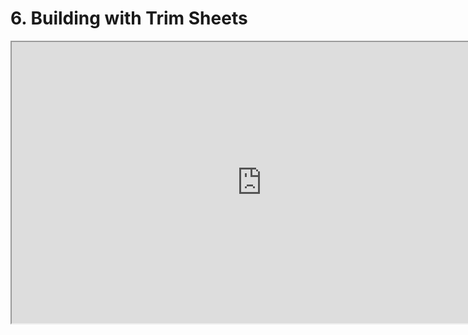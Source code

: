 # 6. Building with Trim Sheets

<p><iframe src="https://www.youtube.com/embed/m69czj1pquw?rel=0" width="800" height="450" allowfullscreen="allowfullscreen" allow="accelerometer; autoplay; clipboard-write; encrypted-media; gyroscope; picture-in-picture"></iframe></p>